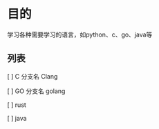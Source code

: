 # 目的

  学习各种需要学习的语言，如python、c、go、java等

## 列表

[ ] C
  分支名 Clang

[ ] GO
  分支名 golang

[ ] rust

[ ] java